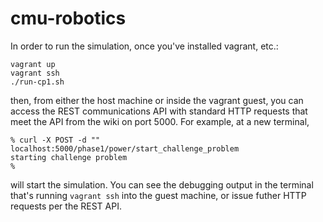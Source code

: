 cmu-robotics
============

In order to run the simulation, once you've installed vagrant, etc.:

```
vagrant up
vagrant ssh
./run-cp1.sh
```

then, from either the host machine or inside the vagrant guest, you can
access the REST communications API with standard HTTP requests that meet
the API from the wiki on port 5000. For example, at a new terminal,

```
% curl -X POST -d "" localhost:5000/phase1/power/start_challenge_problem
starting challenge problem
%
```

will start the simulation. You can see the debugging output in the terminal
that's running `vagrant ssh` into the guest machine, or issue futher HTTP
requests per the REST API.
